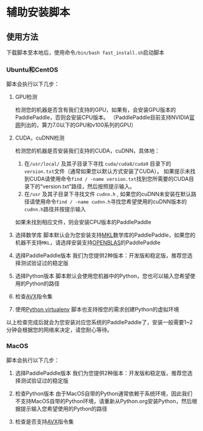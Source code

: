 # 辅助安装脚本

## 使用方法

下载脚本至本地后，使用命令`/bin/bash fast_install.sh`启动脚本

### Ubuntu和CentOS

脚本会执行以下几步：

1.	GPU检测

	检测您的机器是否含有我们支持的GPU，如果有，会安装GPU版本的PaddlePaddle，否则会安装CPU版本。
	（PaddlePaddle目前支持NVIDIA[官网](https://developer.nvidia.com/cuda-gpus#collapseOne)列出的，算力7.0以下的GPU和v100系列的GPU）

2. CUDA，cuDNN检测

	检测您的机器是否安装我们支持的CUDA，cuDNN，具体地：

	1. 在`/usr/local/` 及其子目录下寻找 `cuda/cuda8/cuda9` 目录下的`version.txt`文件（通常如果您以默认方式安装了CUDA）。 如果提示未找到CUDA请使用命令`find / -name version.txt`找到您所需要的CUDA目录下的“version.txt”路径，然后按照提示输入。
	2.  在`/usr` 及其子目录下寻找文件 `cudnn.h`  , 如果您的cuDNN未安装在默认路径请使用命令`find / -name cudnn.h`寻找您希望使用的cuDNN版本的`cudnn.h`路径并按提示输入

   如果未找到相应文件，则会安装CPU版本的PaddlePaddle

3. 选择数学库
脚本默认会为您安装支持[MKL](https://software.intel.com/en-us/mkl)数学库的PaddlePaddle，如果您的机器不支持`MKL`，请选择安装支持[OPENBLAS](https://www.openblas.net)的PaddlePaddle

4. 选择PaddlePaddle版本
我们为您提供2种版本：开发版和稳定版，推荐您选择测试验证过的稳定版

5. 选择Python版本
脚本默认会使用您机器中的Python，您也可以输入您希望使用的Python的路径

6. 检查[AVX](https://zh.wikipedia.org/zh-hans/AVX指令集)指令集

7. 使用[Python virtualenv](https://virtualenv.pypa.io/en/latest/)
脚本也支持按您的需求创建Python的虚拟环境

以上检查完成后就会为您安装对应您系统的PaddlePaddle了，安装一般需要1~2分钟会根据您的网络来决定，请您耐心等待。


### MacOS

脚本会执行以下几步：

1. 选择PaddlePaddle版本
我们为您提供2种版本：开发版和稳定版，推荐您选择测试验证过的稳定版

2.	检查Python版本
由于MacOS自带的Python通常依赖于系统环境，因此我们不支持MacOS自带的Python环境，请重新从Python.org安装Python，然后根据提示输入您希望使用的Python的路径

3. 检查是否支持[AVX](https://zh.wikipedia.org/zh-hans/AVX指令集)指令集


